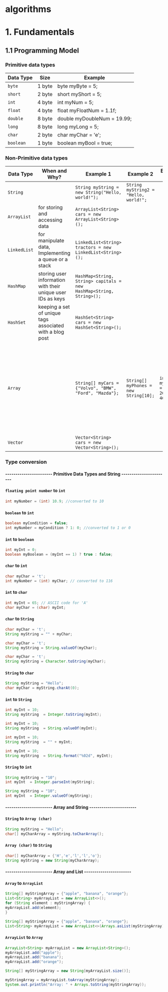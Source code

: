 # algorithms

# 1. Fundamentals

## 1.1  Programming Model

### Primitive data types

| Data Type         | Size                    | Example                    |
| --------------- | ------------------------------ |------------------------------ |
| `byte`   | 1 byte   | byte myByte = 5;   |
| `short`     | 2 byte         | short myShort = 5;   |
| `int`     | 4 byte         | int myNum = 5;   |
| `float`     | 4 byte         | float myFloatNum = 1.1f;   |
| `double`     | 8 byte         | double myDoubleNum = 19.99;   |
| `long`     | 8 byte         | long myLong = 5;   |
| `char`     | 2 byte         |  char myChar = 'e';   |
| `boolean`     | 1 byte         |  boolean myBool = true;   |

### Non-Primitive data types


| Data Type         |When and Why?| Example 1                    | Example 2                   | Example 3 | Example 4 | Example 5 |
| --------------- | ------------------------------ |------------------------------ |------------------------------ | ------------------------------ | ------------------------------ | ------------------------------ |
| `String`   | | `String myString = new String("Hello, world!");`   | `String myString2 = "Hello, world!";`   |
| `ArrayList`     |for storing and accessing data | `ArrayList<String> cars = new ArrayList<String>();`   |
| `LinkedList`     |for manipulate data, Implementing a queue or a stack | `LinkedList<String> tractors = new LinkedList<String>();` |
| `HashMap`     | storing user information with their unique user IDs as keys | `HashMap<String, String> capitals = new HashMap<String, String>();`   |
| `HashSet`     |keeping a set of unique tags associated with a blog post| `HashSet<String> cars = new HashSet<String>();`   |      
| `Array`     | | `String[] myCars = {"Volvo", "BMW", "Ford", "Mazda"};`   | `String[] myPhones = new String[10];` | `int[] myNumbers = {10, 20, 30, 40};` | `String[][] myLovers = new String[3][5];` | `String[][] myGames = { {"The Witcher 3: Wild Hunt", "Gta 5", "Forza Horizon 5", "60 Seconds"}, {"Brawl Stars", "Clash Of Clans", "Clash Royale"} };`|
| `Vector` | | `Vector<String> cars = new Vector<String>();` |

### Type conversion

#### ----------------------- Primitive Data Types and String -----------------------

####  `floating point number` to `int`

```java
int myNumber = (int) 10.9; //converted to 10
```

#### `boolean` to `int`

```java
boolean myCondition = false;
int myNumber = myCondition ? 1: 0; //converted to 1 or 0
```

#### `int` to `boolean`

```java
int myInt = 0;
boolean myBoolean = (myInt == 1) ? true : false;
```

#### `char` to `int`

```java
char myChar = 't';
int myNumber = (int) myChar; // converted to 116
```
#### `int` to `char`

```java
int myInt = 65; // ASCII code for 'A'
char myChar = (char) myInt;
```

#### `char` to `String`

```java
char myChar = 't';
String myString = "" + myChar;
```

```java
char myChar = 't';
String myString = String.valueOf(myChar);
```

```java
char myChar = 't';
String myString = Character.toString(myChar);
```

#### `String` to `char`

```java
String myString = "Hello";
char myChar = myString.charAt(0);
```

#### `int` to `String`

```java
int myInt = 10;
String myString  = Integer.toString(myInt);
```

```java
int myInt = 10;
String myString  = String.valueOf(myInt);
```

```java
int myInt = 10;
String myString  = "" + myInt;
```

```java
int myInt = 10;
String myString  = String.format("%02d", myInt);
```

#### `String` to `int`

```java
String myString = "10";
int myInt  = Integer.parseInt(myString);
```

```java
String myString = "10";
int myInt  = Integer.valueOf(myString);
```

#### ----------------------- Array and String -----------------------

#### `String` to `Array (char)`

```java
String myString = "Hello";
char[] myCharArray = myString.toCharArray();
```

#### `Array (char)` to `String`

```java
char[] myCharArray = {'H','e','l','l','o'};
String myString = new String(myCharArray);
```

#### ----------------------- Array and List -----------------------

#### `Array` to `ArrayList`

```java
String[] myStringArray = {"apple", "banana", "orange"};
List<String> myArrayList = new ArrayList<>();
for (String element : myStringArray) {
myArrayList.add(element);
}
```

```java
String[] myStringArray = {"apple", "banana", "orange"};
List<String> myArrayList = new ArrayList<>(Arrays.asList(myStringArray));
```


#### `ArrayList` to `Array`

```java
ArrayList<String> myArrayList = new ArrayList<String>();
myArrayList.add("apple");
myArrayList.add("banana");
myArrayList.add("orange");

String[] myStringArray = new String[myArrayList.size()];

myStringArray = myArrayList.toArray(myStringArray);
System.out.println("Array: " + Arrays.toString(myStringArray));
```
